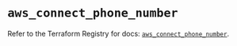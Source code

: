 # `aws_connect_phone_number`

Refer to the Terraform Registry for docs: [`aws_connect_phone_number`](https://registry.terraform.io/providers/hashicorp/aws/5.99.1/docs/resources/connect_phone_number).
